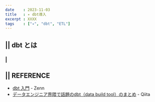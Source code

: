 ```yaml
---
date    : 2023-11-03
title   : ✴️ dbt導入
excerpt : XXXX
tags    : ["✴️", "dbt", "ETL"]
---
```


## || dbt とは
### |

## || REFERENCE
- [dbt 入門](https://zenn.dev/foursue/books/31456a86de5bb4) - Zenn
- [データエンジニア界隈で話題のdbt（data build tool）のまとめ](https://qiita.com/manabian/items/67af7e4476d436aded77) - Qiita
